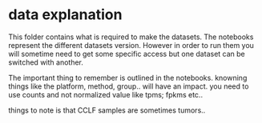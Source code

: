 # data explanation

This folder contains what is required to make the datasets. The notebooks represent the different datasets version. However in order to run them you will sometime need to get some specific access but one dataset can be switched with another.

The important thing to remember is outlined in the notebooks. knowning things like the platform, method, group.. will have an impact. you need to use counts and not normalized value like tpms; fpkms etc..

things to note is that CCLF samples are sometimes tumors..